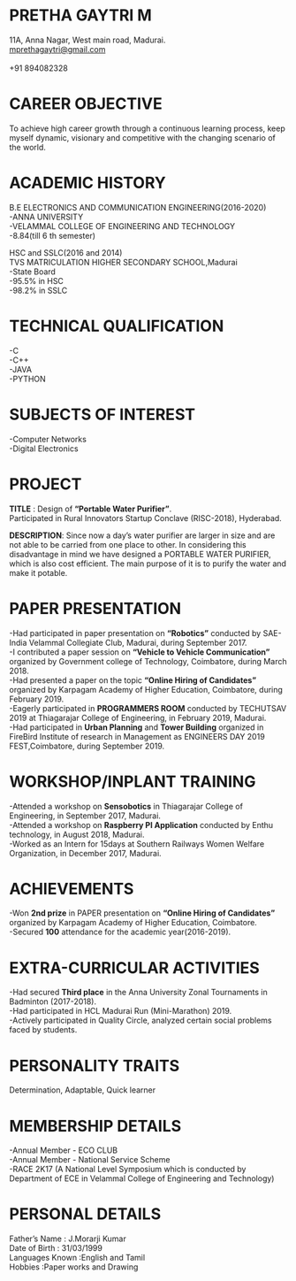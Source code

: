 
# PRETHA GAYTRI M
11A, Anna Nagar, West main road, Madurai.<br>
mprethagaytri@gmail.com<br> 	
+91 894082328

# CAREER OBJECTIVE
To achieve high career growth through a continuous learning process, keep myself dynamic, visionary and competitive with the changing scenario of the world.

# ACADEMIC HISTORY
B.E ELECTRONICS AND COMMUNICATION ENGINEERING(2016-2020)<br>
-ANNA UNIVERSITY<br>
-VELAMMAL COLLEGE OF ENGINEERING AND TECHNOLOGY<br>
-8.84(till 6 th semester)<br>

HSC and SSLC(2016 and 2014)<br>
TVS MATRICULATION HIGHER SECONDARY SCHOOL,Madurai<br>
-State Board<br>
-95.5% in HSC<br>
-98.2% in SSLC<br>

# TECHNICAL QUALIFICATION 
-C<br>
-C++<br>
-JAVA<br>
-PYTHON<br>

# SUBJECTS OF INTEREST
-Computer Networks<br>
-Digital Electronics<br>

# PROJECT
**TITLE** : Design of **“Portable Water Purifier”**.<br> Participated in Rural Innovators Startup Conclave (RISC-2018), Hyderabad.

**DESCRIPTION**: Since now a day’s water purifier are larger in size and are not able to be carried from one place to other. In considering this disadvantage in mind we have designed a PORTABLE WATER PURIFIER, which is also cost efficient. The main purpose of it is to purify the water and make it potable.

# PAPER PRESENTATION
-Had participated in paper presentation on **“Robotics”** conducted by SAE-India Velammal Collegiate Club, Madurai, during September 2017.<br>
-I contributed a paper session on **“Vehicle to Vehicle Communication”** organized by Government college of Technology, Coimbatore, during March 2018.<br>
-Had presented a paper on the topic **“Online Hiring of Candidates”** organized by Karpagam Academy of Higher Education, Coimbatore, during February 2019.<br>
-Eagerly participated in **PROGRAMMERS ROOM** conducted by TECHUTSAV 2019 at Thiagarajar College of Engineering, in February 2019, Madurai.<br>
-Had participated in **Urban Planning** and **Tower Building** organized in FireBird Institute of research in Management as ENGINEERS DAY 2019 FEST,Coimbatore, during September 2019.

# WORKSHOP/INPLANT TRAINING
-Attended a workshop on **Sensobotics** in Thiagarajar College of Engineering, in September 2017, Madurai.<br>
-Attended a workshop on **Raspberry PI Application** conducted by Enthu technology, in August 2018, Madurai.<br>
-Worked as an Intern for 15days at Southern Railways Women Welfare Organization, in December 2017, Madurai.<br>

# ACHIEVEMENTS
-Won **2nd prize** in PAPER presentation on **“Online Hiring of Candidates”** organized by Karpagam Academy of Higher Education, Coimbatore.<br>
-Secured **100** attendance for the academic year(2016-2019).

# EXTRA-CURRICULAR ACTIVITIES
-Had secured **Third place** in the Anna University Zonal Tournaments in Badminton (2017-2018).<br>
-Had participated in HCL Madurai Run (Mini-Marathon) 2019.<br>
-Actively participated in Quality Circle, analyzed certain social problems faced by students.<br>

# PERSONALITY TRAITS
Determination, Adaptable, Quick learner

# MEMBERSHIP DETAILS
-Annual Member   - ECO CLUB<br>
-Annual Member   - National Service Scheme<br>
-RACE 2K17 (A National Level Symposium which is conducted by Department of ECE in Velammal College of Engineering and Technology)

# PERSONAL DETAILS
Father’s Name			: J.Morarji Kumar<br>
Date of Birth			: 31/03/1999<br>
Languages Known		:English and Tamil<br>
Hobbies			      :Paper works and Drawing<br>
